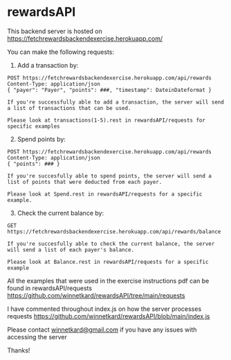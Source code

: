 # rewardsAPI


This backend server is hosted on https://fetchrewardsbackendexercise.herokuapp.com/

You can make the following requests:

  1. Add a transaction by:
  
    POST https://fetchrewardsbackendexercise.herokuapp.com/api/rewards
    Content-Type: application/json
    { "payer": "Payer", "points": ###, "timestamp": DateinDateformat }
    
    If you're successfully able to add a transaction, the server will send a list of transactions that can be used.
    
    Please look at transactions(1-5).rest in rewardsAPI/requests for specific examples
   
  2. Spend points by:
  
    POST https://fetchrewardsbackendexercise.herokuapp.com/api/rewards
    Content-Type: application/json
    { "points": ### }
    
    If you're succesfully able to spend points, the server will send a list of points that were deducted from each payer. 
    
    Please look at Spend.rest in rewardsAPI/requests for a specific example. 
    
  3. Check the current balance by:
  
    GET https://fetchrewardsbackendexercise.herokuapp.com/api/rewards/balance
    
    If you're succesfully able to check the current balance, the server will send a list of each payer's balance.
    
    Please look at Balance.rest in rewardsAPI/requests for a specific example
    
All the examples that were used in the exercise instructions pdf can be found in rewardsAPI/requests https://github.com/winnetkard/rewardsAPI/tree/main/requests

I have commented throughout index.js on how the server processes requests https://github.com/winnetkard/rewardsAPI/blob/main/index.js 

Please contact winnetkard@gmail.com if you have any issues with accessing the server

Thanks!
